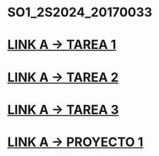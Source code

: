 # SO1_2S2024_20170033

# [LINK A  -> TAREA 1](Tarea1/tarea1.c)

# [LINK A  -> TAREA 2](Tarea2/Tarea2.md)

# [LINK A  -> TAREA 3](Tarea3/contenedores_servicio/Capturas)
# [LINK A  -> PROYECTO 1](Proyecto1/Manual.md)